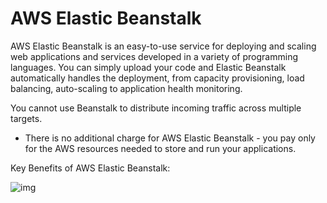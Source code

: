 # AWS Elastic Beanstalk

AWS Elastic Beanstalk is an easy-to-use service for deploying and scaling web applications and services developed in a variety of programming languages. You can simply upload your code and Elastic Beanstalk automatically handles the deployment, from capacity provisioning, load balancing, auto-scaling to application health monitoring.

You cannot use Beanstalk to distribute incoming traffic across multiple targets.

- There is no additional charge for AWS Elastic Beanstalk - you pay only for the AWS resources needed to store and run your applications.

Key Benefits of AWS Elastic Beanstalk:

![img](https://assets-pt.media.datacumulus.com/aws-clf-pt/assets/pt2-q45-i1.jpg)
